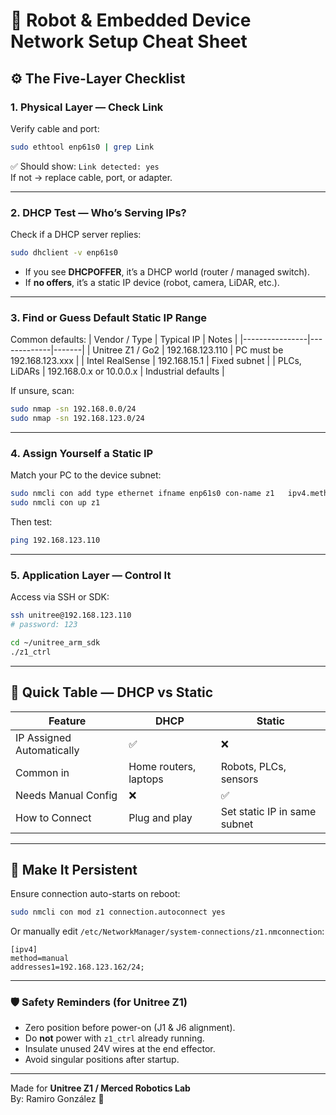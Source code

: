 # 🧠 Robot & Embedded Device Network Setup Cheat Sheet

## ⚙️ The Five-Layer Checklist

### 1. Physical Layer — Check Link
Verify cable and port:
```bash
sudo ethtool enp61s0 | grep Link
```
✅ Should show: `Link detected: yes`  
If not → replace cable, port, or adapter.

---

### 2. DHCP Test — Who’s Serving IPs?
Check if a DHCP server replies:
```bash
sudo dhclient -v enp61s0
```
- If you see **DHCPOFFER**, it’s a DHCP world (router / managed switch).  
- If **no offers**, it’s a static IP device (robot, camera, LiDAR, etc.).

---

### 3. Find or Guess Default Static IP Range
Common defaults:
| Vendor / Type | Typical IP | Notes |
|----------------|-------------|-------|
| Unitree Z1 / Go2 | 192.168.123.110 | PC must be 192.168.123.xxx |
| Intel RealSense | 192.168.15.1 | Fixed subnet |
| PLCs, LiDARs | 192.168.0.x or 10.0.0.x | Industrial defaults |

If unsure, scan:
```bash
sudo nmap -sn 192.168.0.0/24
sudo nmap -sn 192.168.123.0/24
```

---

### 4. Assign Yourself a Static IP
Match your PC to the device subnet:
```bash
sudo nmcli con add type ethernet ifname enp61s0 con-name z1   ipv4.method manual ipv4.addresses 192.168.123.162/24 ipv6.method ignore
sudo nmcli con up z1
```
Then test:
```bash
ping 192.168.123.110
```

---

### 5. Application Layer — Control It
Access via SSH or SDK:
```bash
ssh unitree@192.168.123.110
# password: 123

cd ~/unitree_arm_sdk
./z1_ctrl
```

---

## 🧭 Quick Table — DHCP vs Static

| Feature | DHCP | Static |
|----------|-------|--------|
| IP Assigned Automatically | ✅ | ❌ |
| Common in | Home routers, laptops | Robots, PLCs, sensors |
| Needs Manual Config | ❌ | ✅ |
| How to Connect | Plug and play | Set static IP in same subnet |

---

## 🧩 Make It Persistent
Ensure connection auto-starts on reboot:
```bash
sudo nmcli con mod z1 connection.autoconnect yes
```
Or manually edit `/etc/NetworkManager/system-connections/z1.nmconnection`:
```
[ipv4]
method=manual
addresses1=192.168.123.162/24;
```

---

### 🛡️ Safety Reminders (for Unitree Z1)
- Zero position before power-on (J1 & J6 alignment).  
- Do **not** power with `z1_ctrl` already running.  
- Insulate unused 24V wires at the end effector.  
- Avoid singular positions after startup.

---

Made for **Unitree Z1 / Merced Robotics Lab**  
By: Ramiro González 🦾
